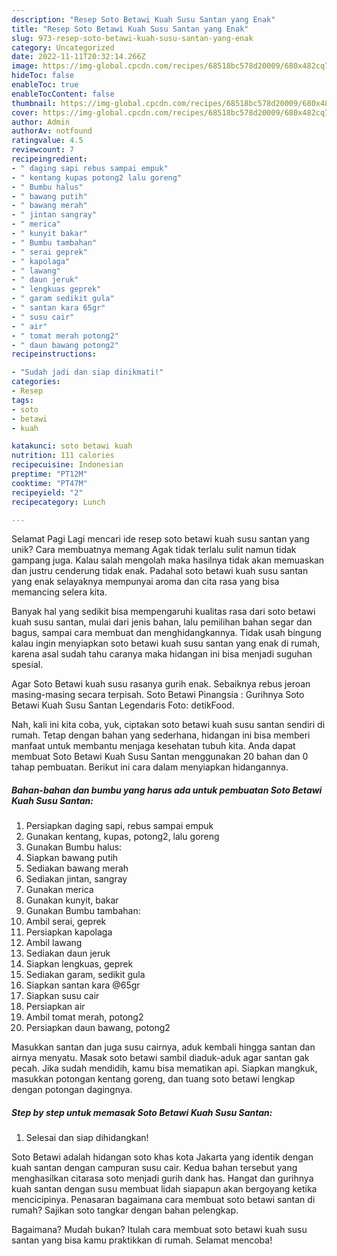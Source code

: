 ```yaml
---
description: "Resep Soto Betawi Kuah Susu Santan yang Enak"
title: "Resep Soto Betawi Kuah Susu Santan yang Enak"
slug: 973-resep-soto-betawi-kuah-susu-santan-yang-enak
category: Uncategorized
date: 2022-11-11T20:32:14.266Z
image: https://img-global.cpcdn.com/recipes/68518bc578d20009/680x482cq70/soto-betawi-kuah-susu-santan-foto-resep-utama.jpg
hideToc: false
enableToc: true
enableTocContent: false
thumbnail: https://img-global.cpcdn.com/recipes/68518bc578d20009/680x482cq70/soto-betawi-kuah-susu-santan-foto-resep-utama.jpg
cover: https://img-global.cpcdn.com/recipes/68518bc578d20009/680x482cq70/soto-betawi-kuah-susu-santan-foto-resep-utama.jpg
author: Admin
authorAv: notfound
ratingvalue: 4.5
reviewcount: 7
recipeingredient:
- " daging sapi rebus sampai empuk"
- " kentang kupas potong2 lalu goreng"
- " Bumbu halus"
- " bawang putih"
- " bawang merah"
- " jintan sangray"
- " merica"
- " kunyit bakar"
- " Bumbu tambahan"
- " serai geprek"
- " kapolaga"
- " lawang"
- " daun jeruk"
- " lengkuas geprek"
- " garam sedikit gula"
- " santan kara 65gr"
- " susu cair"
- " air"
- " tomat merah potong2"
- " daun bawang potong2"
recipeinstructions:

- "Sudah jadi dan siap dinikmati!"
categories:
- Resep
tags:
- soto
- betawi
- kuah

katakunci: soto betawi kuah 
nutrition: 111 calories
recipecuisine: Indonesian
preptime: "PT12M"
cooktime: "PT47M"
recipeyield: "2"
recipecategory: Lunch

---
```



Selamat Pagi Lagi mencari ide resep soto betawi kuah susu santan yang unik? Cara membuatnya memang Agak tidak terlalu sulit namun tidak gampang juga. Kalau salah mengolah maka hasilnya tidak akan memuaskan dan justru cenderung tidak enak. Padahal soto betawi kuah susu santan yang enak selayaknya mempunyai aroma dan cita rasa yang bisa memancing selera kita.


Banyak hal yang sedikit bisa mempengaruhi kualitas rasa dari soto betawi kuah susu santan, mulai dari jenis bahan, lalu pemilihan bahan segar dan bagus, sampai cara membuat dan menghidangkannya. Tidak usah bingung kalau ingin menyiapkan soto betawi kuah susu santan yang enak di rumah, karena asal sudah tahu caranya maka hidangan ini bisa menjadi suguhan spesial.

Agar Soto Betawi kuah susu rasanya gurih enak. Sebaiknya rebus jeroan masing-masing secara terpisah. Soto Betawi Pinangsia : Gurihnya Soto Betawi Kuah Susu Santan Legendaris Foto: detikFood.


Nah, kali ini kita coba, yuk, ciptakan soto betawi kuah susu santan sendiri di rumah. Tetap dengan bahan yang sederhana, hidangan ini bisa memberi manfaat untuk membantu menjaga kesehatan tubuh kita. Anda dapat membuat Soto Betawi Kuah Susu Santan menggunakan 20 bahan dan 0 tahap pembuatan. Berikut ini cara dalam menyiapkan hidangannya.

<!--inarticleads1-->

##### Bahan-bahan dan bumbu yang harus ada untuk pembuatan Soto Betawi Kuah Susu Santan:

1. Persiapkan  daging sapi, rebus sampai empuk
1. Gunakan  kentang, kupas, potong2, lalu goreng
1. Gunakan  Bumbu halus:
1. Siapkan  bawang putih
1. Sediakan  bawang merah
1. Sediakan  jintan, sangray
1. Gunakan  merica
1. Gunakan  kunyit, bakar
1. Gunakan  Bumbu tambahan:
1. Ambil  serai, geprek
1. Persiapkan  kapolaga
1. Ambil  lawang
1. Sediakan  daun jeruk
1. Siapkan  lengkuas, geprek
1. Sediakan  garam, sedikit gula
1. Siapkan  santan kara @65gr
1. Siapkan  susu cair
1. Persiapkan  air
1. Ambil  tomat merah, potong2
1. Persiapkan  daun bawang, potong2


Masukkan santan dan juga susu cairnya, aduk kembali hingga santan dan airnya menyatu. Masak soto betawi sambil diaduk-aduk agar santan gak pecah. Jika sudah mendidih, kamu bisa mematikan api. Siapkan mangkuk, masukkan potongan kentang goreng, dan tuang soto betawi lengkap dengan potongan dagingnya. 

<!--inarticleads2-->

##### Step by step untuk memasak Soto Betawi Kuah Susu Santan:


1. Selesai dan siap dihidangkan!

Soto Betawi adalah hidangan soto khas kota Jakarta yang identik dengan kuah santan dengan campuran susu cair. Kedua bahan tersebut yang menghasilkan citarasa soto menjadi gurih dank has. Hangat dan gurihnya kuah santan dengan susu membuat lidah siapapun akan bergoyang ketika mencicipinya. Penasaran bagaimana cara membuat soto betawi santan di rumah? Sajikan soto tangkar dengan bahan pelengkap. 

Bagaimana? Mudah bukan? Itulah cara membuat soto betawi kuah susu santan yang bisa kamu praktikkan di rumah. Selamat mencoba!
